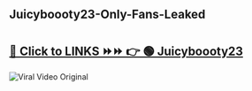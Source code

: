 
 ## Juicyboooty23-Only-Fans-Leaked

# <h2><a href="https://clipsfans.com/Juicyboooty23&ref=git">🔗 Click to LINKS ⏩⏩ 👉 🟢 Juicyboooty23 </a></h2>

<a href="https://clipsfans.com/Juicyboooty23&ref=git" rel="nofollow" data-target="animated-image.originalLink"><img src="https://i.ibb.co.com/xMMVF88/686577567.gif" alt="Viral Video Original" style="max-width: 100%; display: inline-block;" data-target="animated-image.originalImage"></a>

